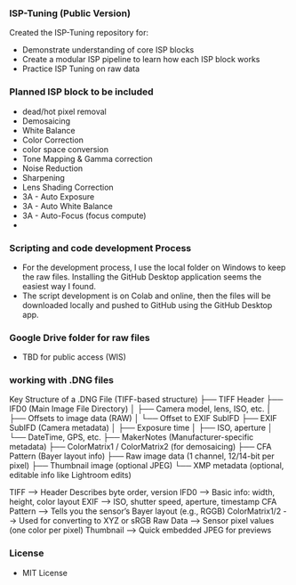 ### ISP-Tuning (Public Version) 

Created the ISP-Tuning repository for:
- Demonstrate understanding of core ISP blocks
- Create a modular ISP pipeline to learn how each ISP block works
- Practice ISP Tuning on raw data 

### Planned ISP block to be included

- dead/hot pixel removal
- Demosaicing
- White Balance
- Color Correction
- color space conversion
- Tone Mapping & Gamma correction
- Noise Reduction
- Sharpening
- Lens Shading Correction
- 3A - Auto Exposure 
- 3A - Auto White Balance
- 3A - Auto-Focus (focus compute)
- 
### Scripting and code development Process
- For the development process, I use the local folder on Windows to keep the raw files. Installing the GitHub Desktop application seems the easiest way I found.
- The script development is on Colab and online, then the files will be downloaded locally and pushed to GitHub using the GitHub Desktop app.

### Google Drive folder for raw files
- TBD for public access (WIS)

### working with .DNG files
Key Structure of a .DNG File (TIFF-based structure)
├── TIFF Header
├── IFD0 (Main Image File Directory)
│   ├── Camera model, lens, ISO, etc.
│   ├── Offsets to image data (RAW)
│   └── Offset to EXIF SubIFD
├── EXIF SubIFD (Camera metadata)
│   ├── Exposure time
│   ├── ISO, aperture
│   └── DateTime, GPS, etc.
├── MakerNotes (Manufacturer-specific metadata)
├── ColorMatrix1 / ColorMatrix2 (for demosaicing)
├── CFA Pattern (Bayer layout info)
├── Raw image data (1 channel, 12/14-bit per pixel)
├── Thumbnail image (optional JPEG)
└── XMP metadata (optional, editable info like Lightroom edits)

TIFF --> Header	Describes byte order, version
IFD0 --> Basic info: width, height, color layout
EXIF --> ISO, shutter speed, aperture, timestamp
CFA Pattern --> 	Tells you the sensor’s Bayer layout (e.g., RGGB)
ColorMatrix1/2 -->	Used for converting to XYZ or sRGB
Raw Data --> Sensor pixel values (one color per pixel)
Thumbnail -->	Quick embedded JPEG for previews
  
### License
- MIT License

